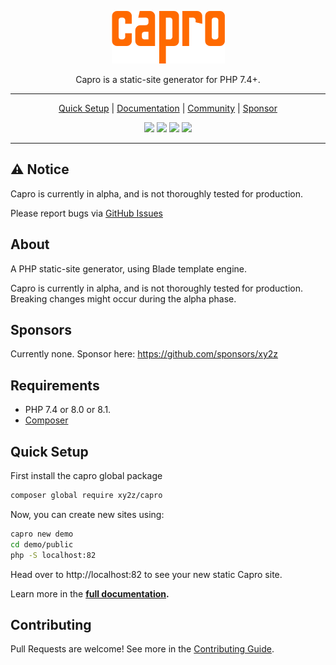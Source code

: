 <div align="center">

![capro logo](./capro-logo.png)

Capro is a static-site generator for PHP 7.4+.

---

[Quick Setup](#quick-setup) | [Documentation](https://capro.xy2z.io) | [Community](https://github.com/xy2z/capro/discussions) | [Sponsor](https://github.com/sponsors/xy2z)

<p align="center">
  <a href="https://github.com/xy2z/capro/releases"><img src="https://img.shields.io/github/v/release/xy2z/capro?style=flat-square&include_prereleases&sort=semver"></a>
  <a href="https://github.com/xy2z/capro/blob/master/LICENSE"><img src="https://img.shields.io/github/license/xy2z/capro?style=flat-square&color=blue"></a>
  <a href="https://github.com/xy2z/capro/graphs/contributors"><img src="https://img.shields.io/github/contributors/xy2z/capro?style=flat-square"></a>
  <a href="https://github.com/xy2z/capro/issues?q=is%3Aopen+is%3Aissue+label%3A%22help+wanted%22"><img src="https://img.shields.io/github/issues/xy2z/capro/help%20wanted?label=help%20wanted%20issues&style=flat-square&color=f26222"></a>
</p>

---

</div>


## ⚠ Notice

Capro is currently in alpha, and is not thoroughly tested for production.

Please report bugs via [GitHub Issues](https://github.com/xy2z/capro/issues)


## About

A PHP static-site generator, using Blade template engine.

Capro is currently in alpha, and is not thoroughly tested for production. Breaking changes might occur during the alpha phase.


## Sponsors

Currently none. Sponsor here: https://github.com/sponsors/xy2z


## Requirements
- PHP 7.4 or 8.0 or 8.1.
- [Composer](https://getcomposer.org/)


## Quick Setup
First install the capro global package
```bash
composer global require xy2z/capro
```

Now, you can create new sites using:
```bash
capro new demo
cd demo/public
php -S localhost:82
```
Head over to http://localhost:82 to see your new static Capro site.

Learn more in the **[full documentation](https://capro.xy2z.io).**


## Contributing

Pull Requests are welcome! See more in the [Contributing Guide](CONTRIBUTING.md).
